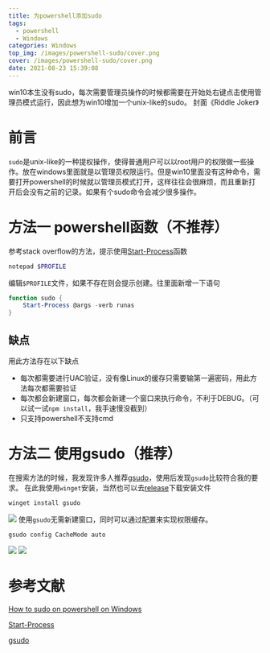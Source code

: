 ```yaml
---
title: 为powershell添加sudo
tags:
  - powershell
  - Windows
categories: Windows
top_img: /images/powershell-sudo/cover.png
cover: /images/powershell-sudo/cover.png
date: 2021-08-23 15:39:08
---
```




win10本生没有sudo，每次需要管理员操作的时候都需要在开始处右键点击使用管理员模式运行，因此想为win10增加一个unix-like的sudo。
封面《Riddle Joker》
<!--more-->

# 前言
`sudo`是unix-like的一种提权操作，使得普通用户可以以root用户的权限做一些操作。放在windows里面就是以管理员权限运行。但是win10里面没有这种命令，需要打开powershell的时候就以管理员模式打开，这样往往会很麻烦，而且重新打开后会没有之前的记录。如果有个sudo命令会减少很多操作。

# 方法一 powershell函数（不推荐）
参考stack overflow的方法，提示使用[Start-Process](https://docs.microsoft.com/en-us/powershell/module/microsoft.powershell.management/start-process?view=powershell-7.1)函数
```powershell
notepad $PROFILE
```
编辑`$PROFILE`文件，如果不存在则会提示创建。往里面新增一下语句
```powershell
function sudo {
    Start-Process @args -verb runas
}
```

## 缺点
用此方法存在以下缺点
- 每次都需要进行UAC验证，没有像Linux的缓存只需要输第一遍密码，用此方法每次都需要验证
- 每次都会新建窗口，每次都会新建一个窗口来执行命令，不利于DEBUG。（可以试一试`npm install`，我手速慢没截到）
- 只支持powershell不支持cmd

# 方法二 使用gsudo（推荐）
在搜索方法的时候，我发现许多人推荐[gsudo](https://github.com/gerardog/gsudo)，使用后发现`gsudo`比较符合我的要求。
在此我使用`winget`安装，当然也可以去[release](https://github.com/gerardog/gsudo/releases)下载安装文件
```powershell
winget install gsudo
```
![](/images/powershell-sudo/install.png)
使用`gsudo`无需新建窗口，同时可以通过配置来实现权限缓存。
```powershell
gsudo config CacheMode auto
```
![](/images/powershell-sudo/test1.png)
![](/images/powershell-sudo/test2.png)

# 参考文献
[How to sudo on powershell on Windows](https://stackoverflow.com/questions/55314557/how-to-sudo-on-powershell-on-windows)

[Start-Process](https://docs.microsoft.com/en-us/powershell/module/microsoft.powershell.management/start-process?view=powershell-7.1)

[gsudo](https://github.com/gerardog/gsudo)